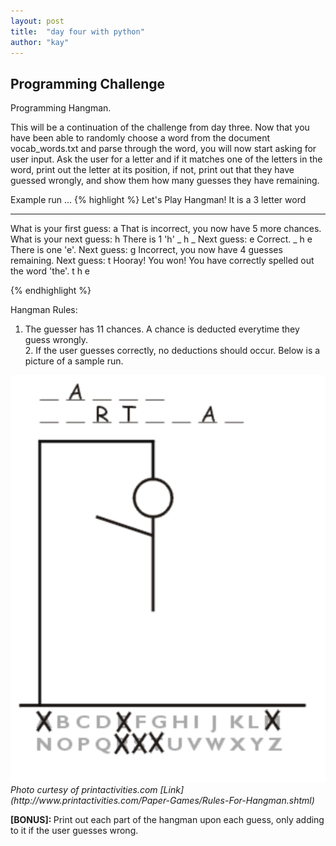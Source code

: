 ```yaml
---
layout: post
title:  "day four with python"
author: "kay"
---
```


## Programming Challenge

Programming Hangman.

This will be a continuation of the challenge from day three. Now that you have been able to randomly choose a word from the document vocab_words.txt and parse through the word, you will now start asking for user input. Ask the user for a letter and if it matches one of the letters in the word, print out the letter at its position, if not, print out that they have guessed wrongly, and show them how many guesses they have remaining.

Example run ...
{% highlight %}
Let's Play Hangman! It is a 3 letter word
_ _ _  
What is your first guess:  a
That is incorrect, you now have 5 more chances. What is your next guess: h
There is 1 'h'
_ h _
Next guess: e
Correct.
_ h e
There is one 'e'. Next guess: g
Incorrect, you now have 4 guesses remaining. Next guess: t
Hooray! You won! You have correctly spelled out the word 'the'.
t h e

{% endhighlight %}

Hangman Rules: <br/>
1. The guesser has 11 chances. A chance is deducted everytime they guess wrongly.
<br/> 2. If the user guesses correctly, no deductions should occur.
Below is a picture of a sample run.
<center> <img src="../assets/hangman.png">
</center>
<i>Photo curtesy of printactivities.com [Link](http://www.printactivities.com/Paper-Games/Rules-For-Hangman.shtml)</i>

<b>[BONUS]: </b> Print out each part of the hangman upon each guess, only adding to it if the user guesses wrong.
